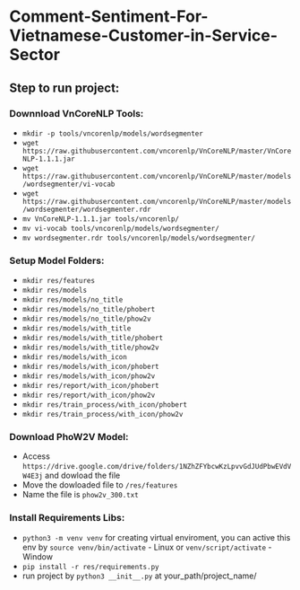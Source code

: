 # Comment-Sentiment-For-Vietnamese-Customer-in-Service-Sector
## Step to run project:
### Downnload VnCoreNLP Tools:
- `mkdir -p tools/vncorenlp/models/wordsegmenter`
- `wget https://raw.githubusercontent.com/vncorenlp/VnCoreNLP/master/VnCoreNLP-1.1.1.jar`
- `wget https://raw.githubusercontent.com/vncorenlp/VnCoreNLP/master/models/wordsegmenter/vi-vocab`
- `wget https://raw.githubusercontent.com/vncorenlp/VnCoreNLP/master/models/wordsegmenter/wordsegmenter.rdr`
- `mv VnCoreNLP-1.1.1.jar tools/vncorenlp/`
- `mv vi-vocab tools/vncorenlp/models/wordsegmenter/`
- `mv wordsegmenter.rdr tools/vncorenlp/models/wordsegmenter/`
### Setup Model Folders:
- `mkdir res/features`
- `mkdir res/models`
- `mkdir res/models/no_title`
- `mkdir res/models/no_title/phobert`
- `mkdir res/models/no_title/phow2v`
- `mkdir res/models/with_title`
- `mkdir res/models/with_title/phobert`
- `mkdir res/models/with_title/phow2v`
- `mkdir res/models/with_icon`
- `mkdir res/models/with_icon/phobert`
- `mkdir res/models/with_icon/phow2v`
- `mkdir res/report/with_icon/phobert`
- `mkdir res/report/with_icon/phow2v`
- `mkdir res/train_process/with_icon/phobert`
- `mkdir res/train_process/with_icon/phow2v`
### Download PhoW2V Model:
- Access `https://drive.google.com/drive/folders/1NZhZFYbcwKzLpvvGdJUdPbwEVdVW4E3j` and dowload the file
- Move the dowloaded file to `/res/features`
- Name the file is `phow2v_300.txt`
### Install Requirements Libs:
- `python3 -m venv venv` for creating virtual enviroment, you can active this env by `source venv/bin/activate` - Linux or `venv/script/activate` - Window
- `pip install -r res/requirements.py`
- run project by `python3 __init__.py` at your_path/project_name/
